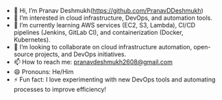 - 👋 Hi, I’m Pranav Deshmukh(https://github.com/PranavDDeshmukh)
- 👀 I’m interested in cloud infrastructure, DevOps, and automation tools.
- 🌱 I’m currently learning AWS services (EC2, S3, Lambda), CI/CD pipelines (Jenkins, GitLab CI), and containerization (Docker, Kubernetes).
- 💞️ I’m looking to collaborate on cloud infrastructure automation, open-source projects, and DevOps initiatives.
- 📫 How to reach me: pranavdeshmukh2608@gmail.com
- 😄 Pronouns: He/Him
- ⚡ Fun fact:  I love experimenting with new DevOps tools and automating processes to improve efficiency!

<!---
PranavDDeshmukh/PranavDDeshmukh is a ✨ special ✨ repository because its `README.md` (this file) appears on your GitHub profile.
You can click the Preview link to take a look at your changes.
--->
